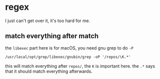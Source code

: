 # regex

I just can't get over it, it's too hard for me.

## match everything after match

the `libexec` part here is for macOS, you need gnu grep to do `-P`

```
/usr/local/opt/grep/libexec/gnubin/grep -oP '/repos/\K.*'
```

this will match everything after `repos/`, the `K` is important here. the `.*` says that it should match everything afterwards.
